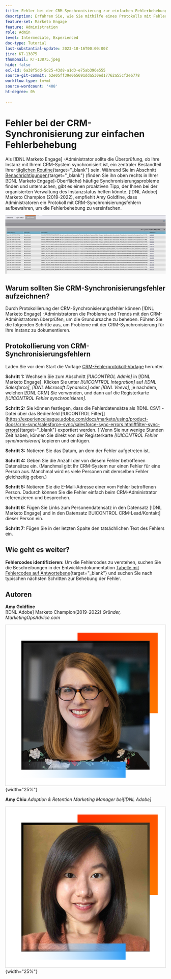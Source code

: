 ```yaml
---
title: Fehler bei der CRM-Synchronisierung zur einfachen Fehlerbehebung
description: Erfahren Sie, wie Sie mithilfe eines Protokolls mit Fehlern bei der CRM-Synchronisierung Probleme bei der CRM-Synchronisierung untersuchen und diese reibungslos ausführen können.
feature-set: Marketo Engage
feature: Administration
role: Admin
level: Intermediate, Experienced
doc-type: Tutorial
last-substantial-update: 2023-10-16T00:00:00Z
jira: KT-13875
thumbnail: KT-13875.jpeg
hide: false
exl-id: 6a38f5dd-5d25-43d8-a1d3-e75ab396e555
source-git-commit: b2e05ff39e065691dda530ed17762a55cf2e6778
workflow-type: tm+mt
source-wordcount: '408'
ht-degree: 0%

---
```


# Fehler bei der CRM-Synchronisierung zur einfachen Fehlerbehebung

Als [!DNL Marketo Engage] -Administrator sollte die Überprüfung, ob Ihre Instanz mit Ihrem CRM-System synchronisiert ist, ein zentraler Bestandteil Ihrer [täglichen Routine](https://nation.marketo.com/t5/champion-program-blogs/my-marketo-morning-routine-tips-for-driving-marketing-operation/ba-p/247508){target="_blank"} sein. Während Sie im Abschnitt [Benachrichtigungen](https://experienceleague.adobe.com/docs/marketo/using/product-docs/core-marketo-concepts/miscellaneous/notification-types.html){target="_blank"} (finden Sie ihn oben rechts in Ihrer [!DNL Marketo Engage]-Oberfläche) häufige Synchronisierungsprobleme finden und untersuchen, gibt es einen proaktiven Tipp, der Ihnen bei der organisierten Verwaltung des Instanzstatus helfen könnte. [!DNL Adobe] Marketo Champion (2019-2022), empfiehlt Amy Goldfine, dass Administratoren ein Protokoll mit CRM-Synchronisierungsfehlern aufbewahren, um die Fehlerbehebung zu vereinfachen.

![Screenshot der Registerkarte &quot;Synchronisierungsfehler&quot;](/help/marketo-tutorial-inherited-instance/_assets/Marketo_Engage_Admin_Salesforce_Sync_Errors_Tab.png)

## Warum sollten Sie CRM-Synchronisierungsfehler aufzeichnen?

Durch Protokollierung der CRM-Synchronisierungsfehler können [!DNL Marketo Engage] -Administratoren die Probleme und Trends mit den CRM-Administratoren überprüfen, um die Grundursache zu beheben. Führen Sie die folgenden Schritte aus, um Probleme mit der CRM-Synchronisierung für Ihre Instanz zu dokumentieren.

## Protokollierung von CRM-Synchronisierungsfehlern

Laden Sie vor dem Start die Vorlage [CRM-Fehlerprotokoll-Vorlage](/help/marketo-tutorial-inherited-instance/_assets/downloads/Adobe-Marketo-Engage_CRM-Sync-Error-Log-Template.xlsx) herunter.

**Schritt 1:** Wechseln Sie zum Abschnitt *[!UICONTROL Admin]* in [!DNL Marketo Engage]. Klicken Sie unter *[!UICONTROL Integration]* auf *[!DNL Salesforce]*, *[!DNL Microsoft Dynamics]* oder *[!DNL Veeva]*, je nachdem, welchen [!DNL CRM] Sie verwenden, und dann auf die Registerkarte *[!UICONTROL Fehler synchronisieren]*.

**Schritt 2:** Sie können festlegen, dass die Fehlerdatensätze als  [!DNL CSV] -Datei über das Bedienfeld [!UICONTROL Filter]](https://experienceleague.adobe.com/docs/marketo/using/product-docs/crm-sync/salesforce-sync/salesforce-sync-errors.html#filter-sync-errors){target="_blank"} exportiert werden. [ Wenn Sie nur wenige Stunden Zeit haben, können Sie direkt von der Registerkarte *[!UICONTROL Fehler synchronisieren]* kopieren und einfügen.

**Schritt 3:** Notieren Sie das Datum, an dem der Fehler aufgetreten ist.

**Schritt 4:** Geben Sie die Anzahl der von diesem Fehler betroffenen Datensätze ein. (Manchmal gibt Ihr CRM-System nur einen Fehler für eine Person aus. Manchmal wird es viele Personen mit demselben Fehler gleichzeitig geben.)

**Schritt 5:** Notieren Sie die E-Mail-Adresse einer vom Fehler betroffenen Person. Dadurch können Sie die Fehler einfach beim CRM-Administrator referenzieren und besprechen.

**Schritt 6:** Fügen Sie Links zum Personendatensatz in den Datensatz [!DNL Marketo Engage] und in den Datensatz [!UICONTROL CRM-Lead/Kontakt] dieser Person ein.

**Schritt 7:** Fügen Sie in der letzten Spalte den tatsächlichen Text des Fehlers ein.

## Wie geht es weiter?

**Fehlercodes identifizieren:** Um die Fehlercodes zu verstehen, suchen Sie die Beschreibungen in der Entwicklerdokumentation [Tabelle mit Fehlercodes auf Antwortebene](https://developers.marketo.com/rest-api/error-codes/#response_level_error_codes){target="_blank"} und suchen Sie nach typischen nächsten Schritten zur Behebung der Fehler.

## Autoren

**Amy Goldfine**\
[!DNL Adobe] Marketo Champion(2019-2022)
*Gründer, MarketingOpsAdvice.com*

![Amy Goldfine](/help/marketo-tutorial-inherited-instance/_assets/authors/Customer_Author_Amy_Goldfine.png){width="25%"}

**Amy Chiu**
*Adoption &amp; Retention Marketing Manager bei[!DNL Adobe]*

![Amy Chiu](/help/marketo-tutorial-inherited-instance/_assets/authors/Adobe_Author_Amy_Chiu.png){width="25%"}
